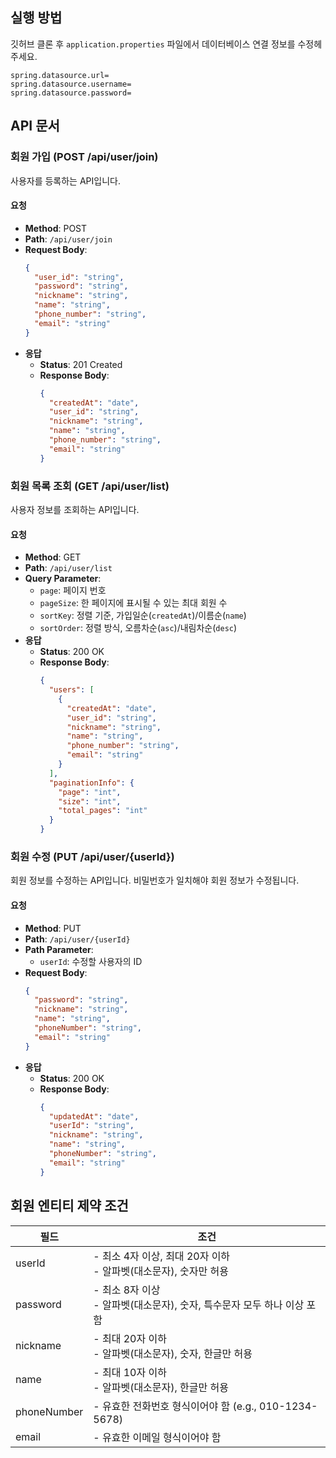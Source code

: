 ## 실행 방법

깃허브 클론 후 `application.properties` 파일에서 데이터베이스 연결 정보를 수정헤주세요.

```properties
spring.datasource.url=
spring.datasource.username=
spring.datasource.password=
```

## API 문서

### 회원 가입 (POST /api/user/join)

사용자를 등록하는 API입니다.

#### 요청

- **Method**: POST
- **Path**: `/api/user/join`
- **Request Body**:
  ```json
  {
    "user_id": "string",
    "password": "string",
    "nickname": "string",
    "name": "string",
    "phone_number": "string",
    "email": "string"
  }
  ```
- **응답**
  - **Status**: 201 Created
  - **Response Body**:
    ```json
    {
      "createdAt": "date",
      "user_id": "string",
      "nickname": "string",
      "name": "string",
      "phone_number": "string",
      "email": "string"
    }
    ```

### 회원 목록 조회 (GET /api/user/list)

사용자 정보를 조회하는 API입니다.

#### 요청

- **Method**: GET
- **Path**: `/api/user/list`
- **Query Parameter**:
  - `page`: 페이지 번호
  - `pageSize`: 한 페이지에 표시될 수 있는 최대 회원 수
  - `sortKey`: 정렬 기준, 가입일순(`createdAt`)/이름순(`name`)
  - `sortOrder`: 정렬 방식, 오름차순(`asc`)/내림차순(`desc`)
- **응답**
  - **Status**: 200 OK
  - **Response Body**:
    ```json
    {
      "users": [
        {
          "createdAt": "date",
          "user_id": "string",
          "nickname": "string",
          "name": "string",
          "phone_number": "string",
          "email": "string"
        }
      ],
      "paginationInfo": {
        "page": "int",
        "size": "int",
        "total_pages": "int"
      }
    }
    ```

### 회원 수정 (PUT /api/user/{userId})

회원 정보를 수정하는 API입니다. 비밀번호가 일치해야 회원 정보가 수정됩니다.

#### 요청

- **Method**: PUT
- **Path**: `/api/user/{userId}`
- **Path Parameter**:
  - `userId`: 수정할 사용자의 ID
- **Request Body**:
  ```json
  {
    "password": "string",
    "nickname": "string",
    "name": "string",
    "phoneNumber": "string",
    "email": "string"
  }
  ```
- **응답**
  - **Status**: 200 OK
  - **Response Body**:
    ```json
    {
      "updatedAt": "date",
      "userId": "string",
      "nickname": "string",
      "name": "string",
      "phoneNumber": "string",
      "email": "string"
    }
    ```

## 회원 엔티티 제약 조건

| 필드        | 조건                                              |
|-------------|-------------------------------------------------|
| userId      | - 최소 4자 이상, 최대 20자 이하<br>- 알파벳(대소문자), 숫자만 허용    |
| password    | - 최소 8자 이상<br>- 알파벳(대소문자), 숫자, 특수문자 모두 하나 이상 포함 |
| nickname    | - 최대 20자 이하<br>- 알파벳(대소문자), 숫자, 한글만 허용          |
| name        | - 최대 10자 이하<br>- 알파벳(대소문자), 한글만 허용         |
| phoneNumber | - 유효한 전화번호 형식이어야 함 (e.g., 010-1234-5678)        |
| email       | - 유효한 이메일 형식이어야 함                               |
